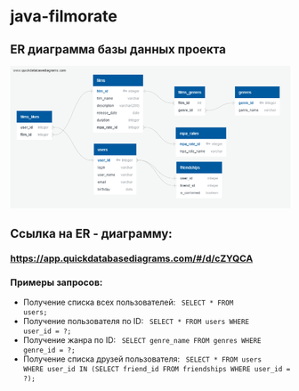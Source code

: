 # java-filmorate
## ER диаграмма базы данных проекта
![Database schema](/doc/ERD.png)

## Ссылка на ER - диаграмму:
### https://app.quickdatabasediagrams.com/#/d/cZYQCA

### Примеры запросов:
* Получение списка всех пользователей:
<code> SELECT * FROM users;</code>
* Получение пользователя по ID: 
<code> SELECT * FROM users WHERE user_id = ?; </code>
* Получение жанра по ID:
<code> SELECT genre_name FROM genres WHERE genre_id = ?; </code>
* Получение списка друзей пользователя:
<code> SELECT * FROM users WHERE user_id IN (SELECT friend_id FROM friendships WHERE user_id = ?);  </code>
